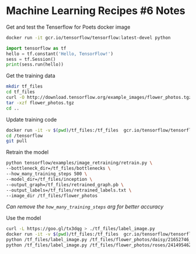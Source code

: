 Machine Learning Recipes #6 Notes
=================================

Get and test the Tenserflow for Poets docker image

``` bash
docker run -it gcr.io/tensorflow/tensorflow:latest-devel python
```

``` python
import tensorflow as tf
hello = tf.constant('Hello, TensorFlow!')
sess = tf.Session()
print(sess.run(hello))
```

Get the training data

``` bash
mkdir tf_files
cd tf_files
curl -O http://download.tensorflow.org/example_images/flower_photos.tgz
tar -xzf flower_photos.tgz
cd ..
```

Update training code

``` bash
docker run -it -v $(pwd)/tf_files:/tf_files  gcr.io/tensorflow/tensorflow:latest-devel
cd /tensorflow
git pull
```

Retrain the model

``` bash
python tensorflow/examples/image_retraining/retrain.py \
--bottleneck_dir=/tf_files/bottlenecks \
--how_many_training_steps 500 \
--model_dir=/tf_files/inception \
--output_graph=/tf_files/retrained_graph.pb \
--output_labels=/tf_files/retrained_labels.txt \
--image_dir /tf_files/flower_photos
```
*Can remove the ``how_many_training_steps`` arg for better accuracy*

Use the model

``` bash
curl -L https://goo.gl/tx3dqg > ./tf_files/label_image.py
docker run -it -v $(pwd)/tf_files:/tf_files  gcr.io/tensorflow/tensorflow:latest-devel
python /tf_files/label_image.py /tf_files/flower_photos/daisy/21652746_cc379e0eea_m.jpg
python /tf_files/label_image.py /tf_files/flower_photos/roses/2414954629_3708a1a04d.jpg 
```
